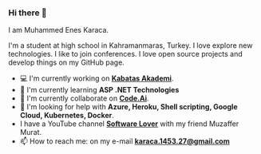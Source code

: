 ### Hi there 👋
I am Muhammed Enes Karaca.

I'm a student at high school in Kahramanmaras, Turkey. I love explore new technologies. I like to join conferences. I love open source projects and develop things on my GitHub page.

 - 💻 I'm currently working on [**Kabatas Akademi**](https://www.kabatasakademi.com).
 - 🌱 I'm currently learning **ASP .NET Technologies**
 - 👯 I'm currently collaborate on [**Code.Ai**](https://github.com/code-ai-official).
 - 🤔 I'm looking for help with **Azure, Heroku, Shell scripting, Google Cloud, Kubernetes, Docker**.
 - I have a  YouTube channel [**Software Lover**](https://www.youtube.com/channel/UCnZw8EJIzA7oBMb_7Fa6xew) with my friend Muzaffer Murat.
 - 📫 How to reach me: on my e-mail [**karaca.1453.27@gmail.com**](mailto:karaca.1453.27@gmail.com)

<!--
**M-Enes/M-Enes** is a ✨ _special_ ✨ repository because its `README.md` (this file) appears on your GitHub profile.

Here are some ideas to get you started:

- 🔭 I’m currently working on ...
- 🌱 I’m currently learning ...
- 👯 I’m looking to collaborate on ...
- 🤔 I’m looking for help with ...
- 💬 Ask me about ...
- 📫 How to reach me: ...
- 😄 Pronouns: ...
- ⚡ Fun fact: ...
-->
